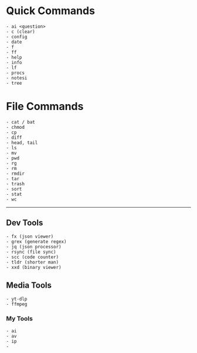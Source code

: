 # Quick Commands
    - ai <question>
    - c (clear)
    - config
    - date
    - f
    - ff
    - help
    - info
    - lf
    - procs
    - notesi
    - tree

# File Commands
	- cat / bat
    - chmod
	- cp
    - diff
    - head, tail
    - ls
    - mv
    - pwd
    - rg
	- rm
	- rmdir
    - tar
	- trash
    - sort    
    - stat
    - wc
---
## Dev Tools
    - fx (json viewer) 
    - grex (generate regex)
    - jq (json processor)
    - rsync (file sync)
    - scc (code counter)
    - tldr (shorter man)
    - xxd (binary viewer)

## Media Tools
    - yt-dlp
    - ffmpeg

### My Tools
    - ai
    - av
    - ip
	- 
